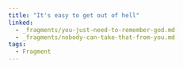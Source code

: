 ```yaml
---
title: "It's easy to get out of hell"
linked:
  - _fragments/you-just-need-to-remember-god.md
  - _fragments/nobody-can-take-that-from-you.md
tags:
  - Fragment
---
```

